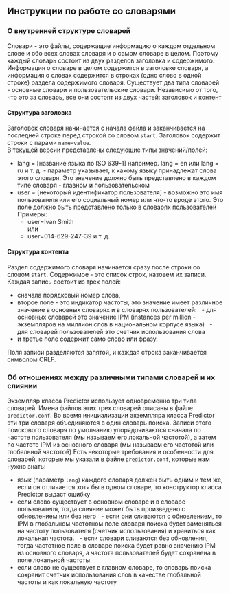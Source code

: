 ## Инструкции по работе со словарями

### О внутренней структуре словарей
Словари - это файлы, содержащие информацию о каждом отдельном слове и обо всех словах словаря и о самом словаре в целом. 
Поэтому каждый словарь состоит из двух разделов заголовка и содержимого.
Информация о словаре в целом содержится в заголовке словаря, а информация о словах содержится в строках (одно слово в 
одной строке) раздела содержимого словаря.
Существует два типа словарей - основные словари и пользовательские словари.
Независимо от того, что это за словарь, все они состоят из двух частей: заголовок и контент

#### Структура заголовка
Заголовок словаря начинается с начала файла и заканчивается на последней строке перед строкой cо словом `start`.
Заголовок содержит строки с парами `name=value`. <br> 
В текущей версии представлены следующие типы значений/полей:
- lang = [название языка по ISO 639-1] например. lang = en или lang = ru и т. д. - параметр указывает, к какому языку 
принадлежат слова этого словаря. 
Это значение должно быть представлено в каждом типе словаря - главном и пользовательском
- user = [некоторый идентификатор пользователя] - возможно это имя пользователя или его социальный номер или что-то 
вроде этого. 
Это поле должно быть представлено только в словарях пользователей <br>
Примеры:
  - user=Ivan Smith <br>
  или 
  - user=014-629-247-39 и т. д.
  
#### Структура контента
Раздел содержимого словаря начинается сразу после строки со словом `start`.
Содержимое - это список строк, назовем их записи.
Каждая запись состоит из трех полей:
- сначала порядковый номер слова,
- второе поле - это индикатор частоты, это значение имеет различное значение в основных словарях и в словарях пользователей:
  - для основных словарей это значение IPM (instances per million - экземпляров на миллион слов в национальном корпусе языка)
  - для словарей пользователей это счетчик использования слова
- и третье поле содержит само слово или фразу.

Поля записи разделяются запятой, и каждая строка заканчивается символом CRLF.

### Об отношениях между различными типами словарей и их слиянии
Экземпляр класса Predictor использует одновременно три типа словарей. Имена файлов этих трех словарей описаны в файле `predictor.conf`.
Во время инициализации экземпляра класса Predictor эти три словаря объединяются в один словарь поиска.
Записи этого поискового словаря по умолчанию упорядочиваются сначала по частоте пользователя (мы называем его локальной частотой), а затем по частоте IPM из основного словаря (мы называем его частотой или глобальной частотой)
Есть некоторые требования и особенности для словарей, которые мы указали в файле `predictor.conf`, которые нам нужно знать:
- язык (параметр `lang`) каждого словаря должен быть одним и тем же, если он отличается хотя бы в одном словаре, то конструктор класса Predictor выдаст ошибку
- если слово существует в основном словаре и в словаре пользователя, тогда слияние может быть произведено с обновлением или без него
  - если они сливаются с обновлением, то IPM в глобальном частотном поле словаря поиска будет заменяться на частоту пользователя (счетчик использования) и храниться как локальная частота.
  - если словари сливаются без обновления, тогда частотное поле в словаре поиска будет равно значению IPM из основного словаря, а частота пользователей будет сохранена в поле локальной частоты
- если слово не существует в главном словаре, то словарь поиска сохранит счетчик использования слов в качестве глобальной частоты и как локальную частоту
